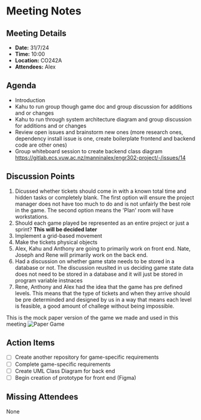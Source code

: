 # Meeting Notes

## Meeting Details
- **Date:** 31/7/24
- **Time:** 10:00
- **Location:** CO242A
- **Attendees:** Alex

## Agenda
- Introduction 
- Kahu to run group though game doc and group discussion for additions and or changes
- Kahu to run through system architecture diagram and group discussion for additions and or changes
- Review open issues and brainstorm new ones (more research ones, dependency install issue is one, create boilerplate frontend and backend code are other ones)
- Group whiteboard session to create backend class diagram https://gitlab.ecs.vuw.ac.nz/manninalex/engr302-project/-/issues/14

## Discussion Points
1. Dicussed whether tickets should come in with a known total time and hidden tasks or completely blank. The first option will ensure the project manager does not have too much to do and is not unfairly the best role in the game. The second option means the 'Plan' room will have workstations.
1. Should each game played be represented as an entire project or just a sprint? **This will be decided later**
1. Implement a grid-based movement
1. Make the tickets physical objects
1. Alex, Kahu and Anthony are going to primarily work on front end. Nate, Joseph and Rene will primarily work on the back end.
1. Had a discussion on whether game state needs to be stored in a database or not. The discussion reuslted in us deciding game state data does not need to be stored in a database and it will just be stored in program variable instnaces 
1. Rene, Anthony and Alex had the idea that the game has pre defined levels. This means that the type of tickets and when they arrive should be pre determinded and designed by us in a way that means each level is feasible, a good amount of challege without being impossible. 

This is the mock paper version of the game we made and used in this meeting
![Paper Game](images/IMG_5929.jpg)


## Action Items
- [ ] Create another repository for game-specific requirements
- [ ] Complete game-specific requirements
- [ ] Create UML Class Diagram for back end
- [ ] Begin creation of prototype for front end (Figma)

## Missing Attendees

None
